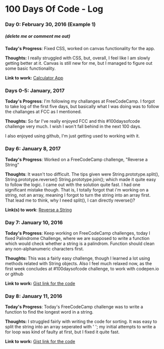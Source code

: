 # 100 Days Of Code - Log

### Day 0: February 30, 2016 (Example 1)
##### (delete me or comment me out)

**Today's Progress**: Fixed CSS, worked on canvas functionality for the app.

**Thoughts:** I really struggled with CSS, but, overall, I feel like I am slowly getting better at it. Canvas is still new for me, but I managed to figure out some basic functionality.

**Link to work:** [Calculator App](http://www.example.com)

### Days 0-5: January, 2017 

**Today's Progress**: I'm following my challanges at FreeCodeCamp. I forgot to take log of the first five days, but basically what I was doing was to follow the challanges at FCC as I mentioned.

**Thoughts:** So far I've really enjoyed FCC and this #100daysofcode challenge very much. I wish I won't fall behind in the next 100 days.

I also enjoyed using github, I'm just getting used to working with it.



### Day 6: January 8, 2017

**Today's Progress**: Worked on a FreeCodeCamp challenge, "Reverse a String"

**Thoughts**: It wasn't too difficult. The tips given were String.prototype.split(), String.prototype.reverse() String.prototype.join(); which made it quite easy to follow the logic. I came out with the solution quite fast. I had one significant mistake though. That is, I totally forgot that i'm working on a string, not an array, meaning I forgot to turn the string into an array first. That lead me to think, why I need split(), I can directly reverse()?


**Link(s) to work**: [Reverse a String](https://www.freecodecamp.com/challenges/reverse-a-string)



### Day 7: January 10, 2016

**Today's Progress**: Keep working on FreeCodeCamp challenges, today I fixed Palindrome Challenge, where we are supposed to write a function which would check whether a string is a palindrom. Function should clean any non-alphanumeric characters first.

**Thoughts:** This was a fairly easy challenge, though I learned a lot using methods related with String objects. Also I feel much relaxed now, as the first week concludes at #100daysofcode challenge, to work with codepen.io or github

**Link to work:** [Gist link for the code](https://gist.github.com/mijimoco/9304f92d23ec24dc2c94258a827bcc48)



### Day 8: January 11, 2016

**Today's Progress**: Today's FreeCodeCamp challenge was to write a function to find the longest word in a string. 

**Thoughts:** I struggled fairly with writing the code for sorting. It was easy to split the string into an array seperated with ' '; my initial attempts to write a for loop was kind of faulty at first, but I fixed it quite fast.

**Link to work:** [Gist link for the code](https://gist.github.com/mijimoco/9f8e8808fdb9281cd088f68944804ccc)
